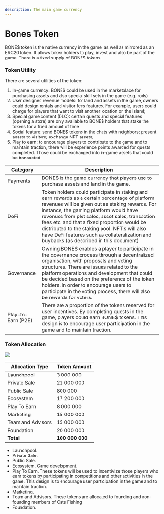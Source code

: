 ```yaml
---
description: The main game currency
---
```


# Bones Token

BONE$ token is the native currency in the game, as well as mirrored as an ERC20 token. It allows token holders to play, invest and also be part of the game. There is a fixed supply of BONE$  tokens.

### Token Utility <a href="#token-utility" id="token-utility"></a>

There are several utilities of the token:

1. In-game currency: BONE$  could be used in the marketplace for purchasing assets and also special skill sets in the game (e.g. rods)
2. User designed revenue models: for land and assets in the game, owners could design rentals and visitor fees features. For example, users could charge for players that want to visit another location on the island;
3. Special game content (DLC): certain quests and special features (opening a store) are only available to BONE$  holders that stake the tokens for a fixed amount of time
4. Social feature: send BONE$  tokens in the chats with neighbors; present assets to visitors; exchange NFT assets;
5. Play to earn: to encourage players to contribute to the game and to maintain traction, there will be experience points awarded for quests completed. Those could be exchanged into in-game assets that could be transacted.

| Category           | Description                                                                                                                                                                                                                                                                                                                                                                                                                              |
| ------------------ | ---------------------------------------------------------------------------------------------------------------------------------------------------------------------------------------------------------------------------------------------------------------------------------------------------------------------------------------------------------------------------------------------------------------------------------------- |
| Payments           | BONE$  is the game currency that players use to purchase assets and land in the game.                                                                                                                                                                                                                                                                                                                                                    |
| DeFi               | Token holders could participate in staking and earn rewards as a certain percentage of platform revenues will be given out as staking rewards. For instance, the gaming platform would have revenues from plot sales, asset sales, transaction fees etc. and that a fixed proportion would be distributed to the staking pool. NFT:s will also have DeFi features such as collateralization and buybacks (as described in this document) |
| Governance         | Owning BONE$  enables a player to participate in the governance process through a decentralized organisation, with proposals and voting structures. There are issues related to the platform operations and development that could be decided based on the preference of the token holders. In order to encourage users to participate in the voting process, there will also be rewards for voters.                                     |
| Play-to-Earn (P2E) | There are a proportion of the tokens reserved for user incentives. By completing quests in the game, players could earn BONE$  tokens. This design is to encourage user participation in the game and to maintain traction.                                                                                                                                                                                                              |



### Token Allocation <a href="#token-allocation" id="token-allocation"></a>

![](https://whitepaper.myneighboralice.com/\~gitbook/image?url=https:%2F%2F1239201526-files.gitbook.io%2F%7E%2Ffiles%2Fv0%2Fb%2Fgitbook-x-prod.appspot.com%2Fo%2Fspaces%252FxXeTlUadpyOyxw6Ks2L7%252Fuploads%252FzoRaT1Ain2W2BdUsPTJA%252Fnew\_allocation.png%3Falt=media%26token=78bacddb-274c-488b-ab4e-b445d3bf5bfc\&width=768\&dpr=4\&quality=100\&sign=9a36b2f2ff556f488c3fd8795289a84a97aeeafbe41c6526cf5d535949b2b3eb)

| Allocation Type   | Token Amount    |
| ----------------- | --------------- |
| Launchpool        | 3 000 000       |
| Private Sale      | 21 000 000      |
| Public Sale       | 800 000         |
| Ecosystem         | 17 200 000      |
| Play To Earn      | 8 000 000       |
| Marketing         | 15 000 000      |
| Team and Advisors | 15 000 000      |
| Foundation        | 20 000 000      |
| **Total**         | **100 000 000** |

* Launchpool.
* Private Sale.
* Public Sale.
* Ecosystem. Game development.
* Play To Earn. These tokens will be used to incentivize those players who earn tokens by participating in competitions and other activities in the game. This design is to encourage user participation in the game and to maintain traction.
* Marketing.
* Team and Advisors. These tokens are allocated to founding and non-founding members of Cats Fishing
* Foundation.
